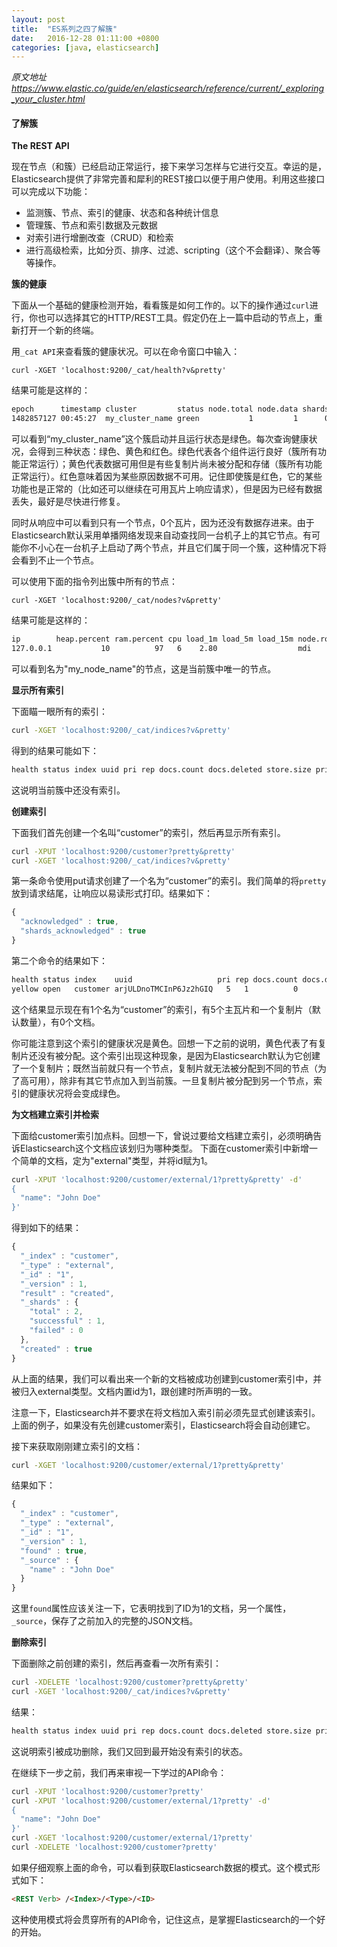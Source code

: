 ```yaml
---
layout: post
title:  "ES系列之四了解簇"
date:   2016-12-28 01:11:00 +0800
categories: [java, elasticsearch]
---
```


*原文地址   https://www.elastic.co/guide/en/elasticsearch/reference/current/_exploring_your_cluster.html*



#### 了解簇

**The REST API**

现在节点（和簇）已经启动正常运行，接下来学习怎样与它进行交互。幸运的是，Elasticsearch提供了非常完善和犀利的REST接口以便于用户使用。利用这些接口可以完成以下功能：         

* 监测簇、节点、索引的健康、状态和各种统计信息
* 管理簇、节点和索引数据及元数据
* 对索引进行增删改查（CRUD）和检索
* 进行高级检索，比如分页、排序、过滤、scripting（这个不会翻译）、聚合等等操作。


**簇的健康**

下面从一个基础的健康检测开始，看看簇是如何工作的。以下的操作通过`curl`进行，你也可以选择其它的HTTP/REST工具。假定仍在上一篇中启动的节点上，重新打开一个新的终端。

用`_cat API`来查看簇的健康状况。可以在命令窗口中输入：

`curl -XGET 'localhost:9200/_cat/health?v&pretty'`

结果可能是这样的：

```bash
epoch      timestamp cluster         status node.total node.data shards pri relo init unassign pending_tasks max_task_wait_time active_shards_percent
1482857127 00:45:27  my_cluster_name green           1         1      0   0    0    0        0             0                  -                100.0%
```

可以看到“my_cluster_name”这个簇启动并且运行状态是绿色。每次查询健康状况，会得到三种状态：绿色、黄色和红色。绿色代表各个组件运行良好（簇所有功能正常运行）；黄色代表数据可用但是有些复制片尚未被分配和存储（簇所有功能正常运行）。红色意味着因为某些原因数据不可用。记住即使簇是红色，它的某些功能也是正常的（比如还可以继续在可用瓦片上响应请求），但是因为已经有数据丢失，最好是尽快进行修复。

同时从响应中可以看到只有一个节点，0个瓦片，因为还没有数据存进来。由于Elasticsearch默认采用单播网络发现来自动查找同一台机子上的其它节点。有可能你不小心在一台机子上启动了两个节点，并且它们属于同一个簇，这种情况下将会看到不止一个节点。

可以使用下面的指令列出簇中所有的节点：

```base
curl -XGET 'localhost:9200/_cat/nodes?v&pretty'
```

结果可能是这样的：

```bash
ip        heap.percent ram.percent cpu load_1m load_5m load_15m node.role master name
127.0.0.1           10          97   6    2.80                  mdi       *      my_node_name
```

可以看到名为"my_node_name"的节点，这是当前簇中唯一的节点。

**显示所有索引**

下面瞄一眼所有的索引：

```bash
curl -XGET 'localhost:9200/_cat/indices?v&pretty'
```

得到的结果可能如下：

```bash
health status index uuid pri rep docs.count docs.deleted store.size pri.store.size
```

这说明当前簇中还没有索引。

**创建索引**

下面我们首先创建一个名叫“customer”的索引，然后再显示所有索引。

```bash
curl -XPUT 'localhost:9200/customer?pretty&pretty'
curl -XGET 'localhost:9200/_cat/indices?v&pretty'
```

第一条命令使用put请求创建了一个名为“customer”的索引。我们简单的将`pretty`放到请求结尾，让响应以易读形式打印。结果如下：

```javascript
{
  "acknowledged" : true,
  "shards_acknowledged" : true
}
```

第二个命令的结果如下：

```bash
health status index    uuid                   pri rep docs.count docs.deleted store.size pri.store.size
yellow open   customer arjULDnoTMCInP6Jz2hGIQ   5   1          0            0       650b           650b
```

这个结果显示现在有1个名为“customer”的索引，有5个主瓦片和一个复制片（默认数量），有0个文档。

你可能注意到这个索引的健康状况是黄色。回想一下之前的说明，黄色代表了有复制片还没有被分配。这个索引出现这种现象，是因为Elasticsearch默认为它创建了一个复制片；既然当前就只有一个节点，复制片就无法被分配到不同的节点（为了高可用），除非有其它节点加入到当前簇。一旦复制片被分配到另一个节点，索引的健康状况将会变成绿色。

**为文档建立索引并检索**

下面给customer索引加点料。回想一下，曾说过要给文档建立索引，必须明确告诉Elasticsearch这个文档应该划归为哪种类型。
下面在customer索引中新增一个简单的文档，定为"external"类型，并将id赋为1。

```bash
curl -XPUT 'localhost:9200/customer/external/1?pretty&pretty' -d'
{
  "name": "John Doe"
}'
```

得到如下的结果：

```javascript
{
  "_index" : "customer",
  "_type" : "external",
  "_id" : "1",
  "_version" : 1,
  "result" : "created",
  "_shards" : {
    "total" : 2,
    "successful" : 1,
    "failed" : 0
  },
  "created" : true
}
```

从上面的结果，我们可以看出来一个新的文档被成功创建到customer索引中，并被归入external类型。文档内置id为1，跟创建时所声明的一致。

注意一下，Elasticsearch并不要求在将文档加入索引前必须先显式创建该索引。上面的例子，如果没有先创建customer索引，Elasticsearch将会自动创建它。

接下来获取刚刚建立索引的文档：

```bash
curl -XGET 'localhost:9200/customer/external/1?pretty&pretty'
```

结果如下：

```javascript
{
  "_index" : "customer",
  "_type" : "external",
  "_id" : "1",
  "_version" : 1,
  "found" : true,
  "_source" : {
    "name" : "John Doe"
  }
}
```

这里`found`属性应该关注一下，它表明找到了ID为1的文档，另一个属性，`_source`，保存了之前加入的完整的JSON文档。

**删除索引**

下面删除之前创建的索引，然后再查看一次所有索引：

```bash
curl -XDELETE 'localhost:9200/customer?pretty&pretty'
curl -XGET 'localhost:9200/_cat/indices?v&pretty'
```

结果：

```bash
health status index uuid pri rep docs.count docs.deleted store.size pri.store.size
```

这说明索引被成功删除，我们又回到最开始没有索引的状态。

在继续下一步之前，我们再来审视一下学过的API命令：

```bash
curl -XPUT 'localhost:9200/customer?pretty'
curl -XPUT 'localhost:9200/customer/external/1?pretty' -d'
{
  "name": "John Doe"
}'
curl -XGET 'localhost:9200/customer/external/1?pretty'
curl -XDELETE 'localhost:9200/customer?pretty'
```

如果仔细观察上面的命令，可以看到获取Elasticsearch数据的模式。这个模式形式如下：

```html
<REST Verb> /<Index>/<Type>/<ID>
```

这种使用模式将会贯穿所有的API命令，记住这点，是掌握Elasticsearch的一个好的开始。



